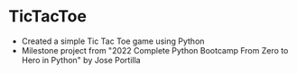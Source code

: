 # TicTacToe
- Created a simple Tic Tac Toe game using Python
- Milestone project from "2022 Complete Python Bootcamp From Zero to Hero in Python" by Jose Portilla
